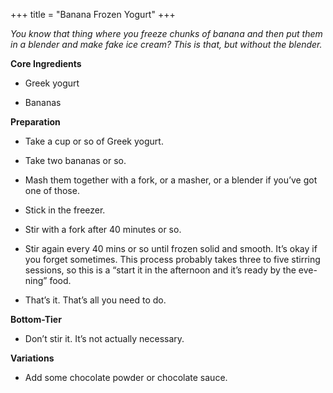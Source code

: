 +++
title = "Banana Frozen Yogurt"
+++

_You know that thing where you freeze chunks of banana and then put them in a
blender and make fake ice cream? This is that, but without the blender._

**Core Ingredients**
- Greek yogurt

- Bananas

**Preparation**
- Take a cup or so of Greek yogurt.

- Take two bananas or so.

- Mash them together with a fork, or a masher, or a blender if you’ve got
one of those.

- Stick in the freezer.

- Stir with a fork after 40 minutes or so.

- Stir again every 40 mins or so until frozen solid and smooth. It’s okay if
you forget sometimes. This process probably takes three to five stirring
sessions, so this is a “start it in the afternoon and it’s ready by the eve-
ning” food.

- That’s it. That’s all you need to do.

**Bottom-Tier**
- Don’t stir it. It’s not actually necessary.

**Variations**
- Add some chocolate powder or chocolate sauce.